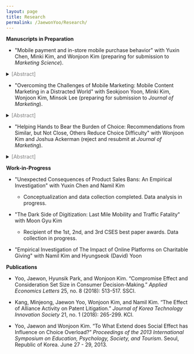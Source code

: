```yaml
---
layout: page
title: Research
permalink: /JaewonYoo/Research/
---
```


**Manuscripts in Preparation**

- "Mobile payment and in-store mobile purchase behavior" with Yuxin Chen, Minki Kim, and Wonjoon Kim (preparing for submission to _Marketing Science_). 
<details>
<summary><span style="color:gray">[Abstract]</span></summary>
A growing number of retailers have enabled in-store mobile purchases, which allow consumers to buy products they see anytime and anywhere in the offline store using their mobile phones. This practice is facilitated by the emerging mobile payment services (e.g., Google Pay, WeChat Pay, or Kakao Pay) that represent a substantial shift in the transaction experience as they require fewer tasks to complete than incumbent payment options such as credit cards. This paper investigates the behavioral consequences of mobile payment adoption in the context of in-store mobile purchase using data from a leading book retailer in Korea with the launch of the most popular mobile payment service in the country during the data period. The results show that the adoption of a mobile payment service not only increases the total spending and purchase frequency of the adopters but also increases their consumption variety. These findings are consistent with the predictions from the transaction cost theory and are supported and further verified by a series of additional empirical analysis. The implications of our results for retailers and consumers are also discussed.
</details>

- "Overcoming the Challenges of Mobile Marketing: Mobile Content Marketing in a Distracted World" with Seokjoon Yoon, Minki Kim, Wonjoon Kim, Minsok Lee (preparing for submission to _Journal of Marketing_).
<details>
<summary><span style="color:gray">[Abstract]</span></summary>
Mobile marketing, despite its popularity among marketers, has yet to overcome the persistent challenges of consumer apathy and short attention span, thus resulting in low engagement and conversion. Although mobile content marketing (MCM) has emerged as an alternative solution to such challenges in practice, academic research on the effectiveness and strategies of MCM is still in its infancy. This study aims to investigate the causal impact of MCM on customer engagement and sales. To this end, we conducted a randomized controlled trial in close collaboration with both a book retailer and a large number of publishers. We empirically confirm the effectiveness of MCM by showing that it is capable of increasing both customer engagement (e.g., higher check-in rate) and sales revenue (e.g., higher click-through and sales conversion), but its success is largely determined by the quality of the content being used. Our findings confirm that MCM can backfire if not implemented properly. While informative and entertaining content is consumed more, entertaining content that better sustains readers’ attention can be even more effective.
</details>

- "Helping Hands to Bear the Burden of Choice: Recommendations from Similar, but Not Close, Others Reduce Choice Difficulty" with Wonjoon Kim and Joshua Ackerman (reject and resubmit at _Journal of Marketing_).
<details>
<summary><span style="color:gray">[Abstract]</span></summary>
The introduction of the Internet generated two significant developments for consumers—the emergence of social network services and relentlessly increasing product variety. However, recent research has highlighted the negative consequences of extensive choice variety and how it overloads cognition. Three experimental studies and a pilot study show that social recommendations appearing in the choice context mitigate assortment-driven choice difficulty, thereby eliminating choice overload effects. Interestingly, this effect is moderated by the similarity, but not by the felt social distance, between the recommendation provider and the chooser. In other words, consumers who are burdened by choice difficulty are more likely to choose the alternative recommended by similar others, which allows them to reduce the difficulty of evaluating other options available in the assortment – an activity that can produce dissatisfaction and choice deferral.
</details>

**Work-in-Progress**

- "Unexpected Consequences of Product Sales Bans: An Empirical Investigation" with Yuxin Chen and Namil Kim
   - Conceptualization and data collection completed. Data analysis in progress.

- "The Dark Side of Digitization: Last Mile Mobility and Traffic Fatality" with Moon Gyu Kim
   - Recipient of the 1st, 2nd, and 3rd CSES best paper awards. Data collection in progress.

- "Empirical Investigation of The Impact of Online Platforms on Charitable Giving" with Namil Kim and Hyungseok (David) Yoon

**Publications**

- Yoo, Jaewon, Hyunsik Park, and Wonjoon Kim. “Compromise Effect and Consideration Set Size in Consumer Decision-Making.” _Applied Economics Letters_ 25, no. 8 (2018): 513-517. SSCI.

- Kang, Minjeong, Jaewon Yoo, Wonjoon Kim, and Namil Kim. “The Effect of Alliance Activity on Patent Litigation.” _Journal of Korea Technology Innovation Society_ 21, no. 1 (2018): 265-299. KCI.

- Yoo, Jaewon and Wonjoon Kim. “To What Extend does Social Effect has Influence on Choice Overload?” _Proceedings of the 2013 International Symposium on Education, Psychology, Society, and Tourism_. Seoul, Republic of Korea. June 27 - 29, 2013.
